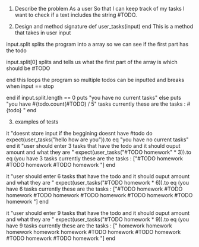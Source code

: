 
1. Describe the problem 
As a user
So that I can keep track of my tasks
I want to check if a text includes the string #TODO.

2. Design and method signature 
def user_tasks(input)
end
This is a method that takes in user input

input.split
splits the program into a array so we can see if the first part has the todo

input.split[0]
splits and tells us what the first part of the array is which should be #TODO


end
this loops the program so multiple todos can be inputted
and breaks when input == stop

end 
if input.split.length == 0 
    puts "you have no current tasks"
else
    puts "you have #{todo.count(#TODO) / 5" tasks currently these are the tasks : #{todo} "
end

3. examples of tests

it "doesnt store input if the beggining doesnt have #todo do
    expect(user_tasks("hello how are you")).to eq "you have no current tasks"
end
it "user should enter 3 tasks that have the todo and it should ouput amount and what they are "
    expect(user_tasks("#TODO homework" * 3)).to eq (you have 3 tasks currently these are the tasks : ["#TODO homework #TODO homework #TODO homework "]
end

it "user should enter 6 tasks that have the todo and it should ouput amount and what they are "
    expect(user_tasks("#TODO homework * 6)).to eq (you have 6 tasks currently these are the tasks : ["#TODO homework #TODO homework #TODO homework #TODO homework #TODO homework #TODO homework "]
end

it "user should enter 9 tasks that have the todo and it should ouput amount and what they are "
    expect(user_tasks("#TODO homework * 9)).to eq (you have 9 tasks currently these are the tasks : [" homework  homework homework homework homework #TODO homework #TODO homework #TODO homework #TODO homework  "]
end





